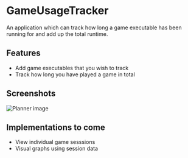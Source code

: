 # GameUsageTracker
An application which can track how long a game executable has been running for and add up the total runtime.

## Features
- Add game executables that you wish to track
- Track how long you have played a game in total

## Screenshots
![Planner image](https://i.imgur.com/YEhpZsX.png)

## Implementations to come
- View individual game sesssions
- Visual graphs using session data
